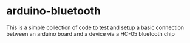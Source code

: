 # arduino-bluetooth
This is a simple collection of code to test and setup a basic connection between an arduino board and a device via a HC-05 bluetooth chip
